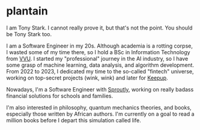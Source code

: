 # plantain

I am Tony Stark. I cannot really prove it, but that's not the point. You should be Tony Stark too.

I am a Software Engineer in my 20s. Although academia is a rotting corpse, I wasted some of my time there, so I hold a BSc in Information Technology from [VVU](https://docs.google.com/document/d/1YGTSPeJhDUwjzVWZaqCC2hq1yUpUWs0C6jKRmWBnon4/edit?usp=sharing). I started my "professional" journey in the AI industry, so I have some grasp of machine learning, data analysis, and algorithm development. From 2022 to 2023, I dedicated my time to the so-called "fintech" universe, working on top-secret projects (wink, wink) and later for [Keepup](https://keepup.store/).

Nowadays, I'm a Software Engineer with [Sproutly](https://www.sproutly.africa), working on really badass financial solutions for schools and families.

I'm also interested in philosophy, quantum mechanics theories, and books, especially those written by African authors. I'm currently on a goal to read a million books before I depart this simulation called life.

